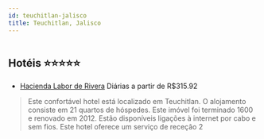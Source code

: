```yaml
---
id: teuchitlan-jalisco
title: Teuchitlan, Jalisco
---
```


<center><img src="http://photos.hotelbeds.com/giata/18/186238/186238a_hb_a_001.jpg" alt="" /></center>


## Hotéis ⭐️⭐️⭐️⭐️⭐️

-    [Hacienda Labor de Rivera](https://www.hurb.com/aud/https://www.hurb.com/hoteis/teuchitlan/hacienda-labor-de-rivera-JNP-JP355981?cmp=18055) Diárias a partir de R$315.92
   > Este confortável hotel está localizado em Teuchitlan. O alojamento consiste em 21 quartos de hóspedes. Este imóvel foi terminado 1600 e renovado em 2012. Estão disponíveis ligações à internet por cabo e sem fios. Este hotel oferece um serviço de receção 2
